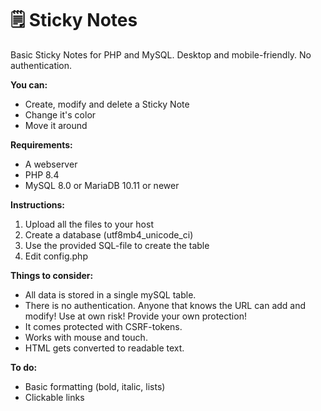 # 🗒️ Sticky Notes
Basic Sticky Notes for PHP and MySQL. Desktop and mobile-friendly. No authentication. 


**You can:**
- Create, modify and delete a Sticky Note
- Change it's color
- Move it around

**Requirements:**
- A webserver
- PHP 8.4
- MySQL 8.0 or MariaDB 10.11 or newer

**Instructions:**
1. Upload all the files to your host
2. Create a database (utf8mb4_unicode_ci)
3. Use the provided SQL-file to create the table
4. Edit config.php

**Things to consider:**
- All data is stored in a single mySQL table.
- There is no authentication. Anyone that knows the URL can add and modify! Use at own risk! Provide your own protection!
- It comes protected with CSRF-tokens.
- Works with mouse and touch.
- HTML gets converted to readable text.

**To do:**
- Basic formatting (bold, italic, lists)
- Clickable links
